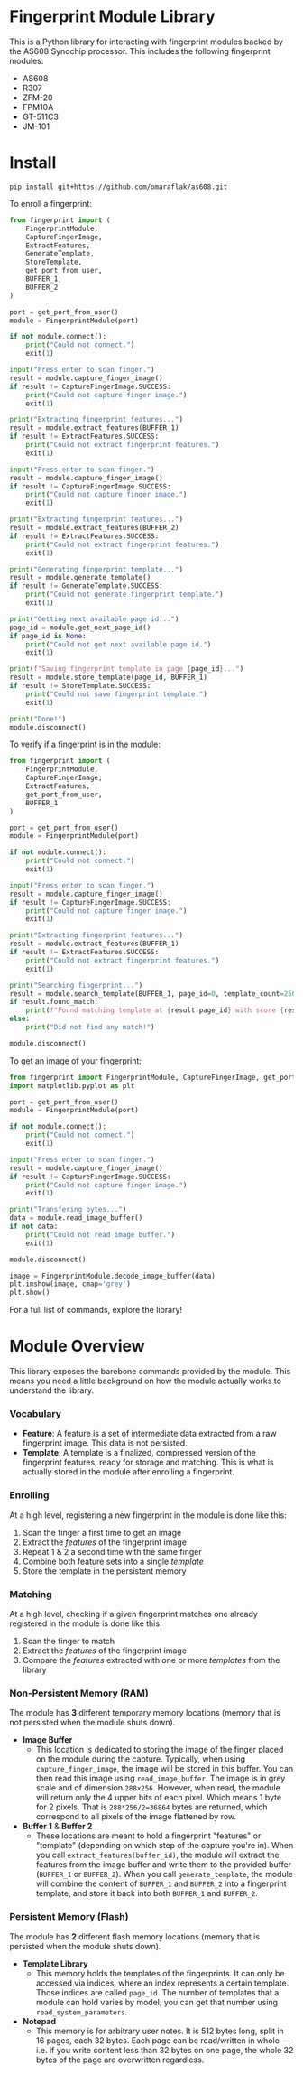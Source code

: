 # Fingerprint Module Library

This is a Python library for interacting with fingerprint modules backed by the AS608 Synochip processor. This includes the following fingerprint modules:

* AS608
* R307
* ZFM-20
* FPM10A
* GT-511C3
* JM-101

# Install

```
pip install git+https://github.com/omaraflak/as608.git
```

To enroll a fingerprint:

```python
from fingerprint import (
    FingerprintModule,
    CaptureFingerImage,
    ExtractFeatures,
    GenerateTemplate,
    StoreTemplate,
    get_port_from_user,
    BUFFER_1,
    BUFFER_2
)

port = get_port_from_user()
module = FingerprintModule(port)

if not module.connect():
    print("Could not connect.")
    exit(1)

input("Press enter to scan finger.")
result = module.capture_finger_image()
if result != CaptureFingerImage.SUCCESS:
    print("Could not capture finger image.")
    exit(1)

print("Extracting fingerprint features...")
result = module.extract_features(BUFFER_1)
if result != ExtractFeatures.SUCCESS:
    print("Could not extract fingerprint features.")
    exit(1)

input("Press enter to scan finger.")
result = module.capture_finger_image()
if result != CaptureFingerImage.SUCCESS:
    print("Could not capture finger image.")
    exit(1)

print("Extracting fingerprint features...")
result = module.extract_features(BUFFER_2)
if result != ExtractFeatures.SUCCESS:
    print("Could not extract fingerprint features.")
    exit(1)

print("Generating fingerprint template...")
result = module.generate_template()
if result != GenerateTemplate.SUCCESS:
    print("Could not generate fingerprint template.")
    exit(1)

print("Getting next available page id...")
page_id = module.get_next_page_id()
if page_id is None:
    print("Could not get next available page id.")
    exit(1)

print(f"Saving fingerprint template in page {page_id}...")
result = module.store_template(page_id, BUFFER_1)
if result != StoreTemplate.SUCCESS:
    print("Could not save fingerprint template.")
    exit(1)

print("Done!")
module.disconnect()
```

To verify if a fingerprint is in the module:

```python
from fingerprint import (
    FingerprintModule,
    CaptureFingerImage,
    ExtractFeatures,
    get_port_from_user,
    BUFFER_1
)

port = get_port_from_user()
module = FingerprintModule(port)

if not module.connect():
    print("Could not connect.")
    exit(1)

input("Press enter to scan finger.")
result = module.capture_finger_image()
if result != CaptureFingerImage.SUCCESS:
    print("Could not capture finger image.")
    exit(1)

print("Extracting fingerprint features...")
result = module.extract_features(BUFFER_1)
if result != ExtractFeatures.SUCCESS:
    print("Could not extract fingerprint features.")
    exit(1)

print("Searching fingerprint...")
result = module.search_template(BUFFER_1, page_id=0, template_count=256)
if result.found_match:
    print(f"Found matching template at {result.page_id} with score {result.matching_score}")
else:
    print("Did not find any match!")

module.disconnect()
```

To get an image of your fingerprint:

```python
from fingerprint import FingerprintModule, CaptureFingerImage, get_port_from_user
import matplotlib.pyplot as plt

port = get_port_from_user()
module = FingerprintModule(port)

if not module.connect():
    print("Could not connect.")
    exit(1)

input("Press enter to scan finger.")
result = module.capture_finger_image()
if result != CaptureFingerImage.SUCCESS:
    print("Could not capture finger image.")
    exit(1)

print("Transfering bytes...")
data = module.read_image_buffer()
if not data:
    print("Could not read image buffer.")
    exit(1)

module.disconnect()

image = FingerprintModule.decode_image_buffer(data)
plt.imshow(image, cmap='grey')
plt.show()
```

For a full list of commands, explore the library!

# Module Overview

This library exposes the barebone commands provided by the module. This means you need a little background on how the module actually works to understand the library.

### Vocabulary

* **Feature**: A feature is a set of intermediate data extracted from a raw fingerprint image. This data is not persisted.
* **Template**: A template is a finalized, compressed version of the fingerprint features, ready for storage and matching. This is what is actually stored in the module after enrolling a fingerprint.

### Enrolling

At a high level, registering a new fingerprint in the module is done like this:

1) Scan the finger a first time to get an image
2) Extract the *features* of the fingerprint image
3) Repeat 1 & 2 a second time with the same finger
4) Combine both feature sets into a single *template*
5) Store the template in the persistent memory

### Matching

At a high level, checking if a given fingerprint matches one already registered in the module is done like this:

1) Scan the finger to match
2) Extract the *features* of the fingerprint image
3) Compare the *features* extracted with one or more *templates* from the library

### Non-Persistent Memory (RAM)

The module has **3** different temporary memory locations (memory that is not persisted when the module shuts down).

* **Image Buffer**
  * This location is dedicated to storing the image of the finger placed on the module during the capture. Typically, when using `capture_finger_image`, the image will be stored in this buffer. You can then read this image using `read_image_buffer`. The image is in grey scale and of dimension `288x256`. However, when read, the module will return only the 4 upper bits of each pixel. Which means 1 byte for 2 pixels. That is `288*256/2=36864` bytes are returned, which correspond to all pixels of the image flattened by row.
* **Buffer 1** & **Buffer 2**
  * These locations are meant to hold a fingerprint "features" or "template" (depending on which step of the capture you're in). When you call `extract_features(buffer_id)`, the module will extract the features from the image buffer and write them to the provided buffer (`BUFFER_1` or `BUFFER_2`). When you call `generate_template`, the module will combine the content of `BUFFER_1` and `BUFFER_2` into a fingerprint template, and store it back into both `BUFFER_1` and `BUFFER_2`.

### Persistent Memory (Flash)

The module has **2** different flash memory locations (memory that is persisted when the module shuts down).

* **Template Library**
  * This memory holds the templates of the fingerprints. It can only be accessed via indices, where an index represents a certain template. Those indices are called `page_id`. The number of templates that a module can hold varies by model; you can get that number using `read_system_parameters`.
* **Notepad**
  * This memory is for arbitrary user notes. It is 512 bytes long, split in 16 pages, each 32 bytes. Each page can be read/written in whole — i.e. if you write content less than 32 bytes on one page, the whole 32 bytes of the page are overwritten regardless.
